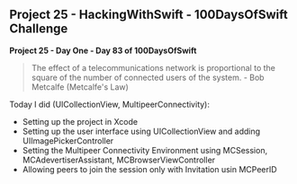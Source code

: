 ## Project 25 - HackingWithSwift - 100DaysOfSwift Challenge

**Project 25 - Day One - Day 83 of 100DaysOfSwift**

> The effect of a telecommunications network is proportional to the square of the number of connected users of the system. - Bob Metcalfe (Metcalfe's Law)

Today I did (UICollectionView, MultipeerConnectivity):

- Setting up the project in Xcode
- Setting up the user interface using UICollectionView and adding UIImagePickerController
- Setting the Multipeer Connectivity Environment  using MCSession, MCAdevertiserAssistant, MCBrowserViewController
- Allowing peers to join the session only with Invitation usin MCPeerID
